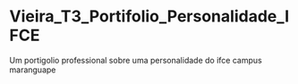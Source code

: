 # Vieira_T3_Portifolio_Personalidade_IFCE
Um portigolio professional sobre uma personalidade do ifce campus maranguape
